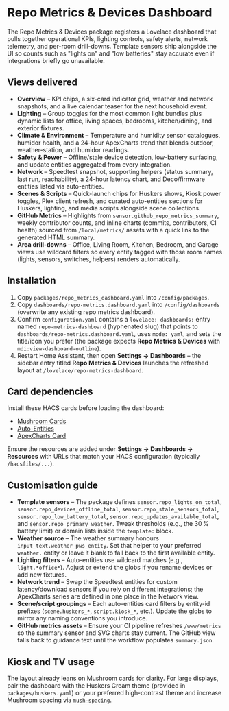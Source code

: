 # Repo Metrics & Devices Dashboard

The Repo Metrics & Devices package registers a Lovelace dashboard that pulls together
operational KPIs, lighting controls, safety alerts, network telemetry, and per-room
drill-downs. Template sensors ship alongside the UI so counts such as "lights on" and
"low batteries" stay accurate even if integrations briefly go unavailable.

## Views delivered

- **Overview** – KPI chips, a six-card indicator grid, weather and network snapshots,
  and a live calendar teaser for the next household event.
- **Lighting** – Group toggles for the most common light bundles plus dynamic lists
  for office, living spaces, bedrooms, kitchen/dining, and exterior fixtures.
- **Climate & Environment** – Temperature and humidity sensor catalogues, humidor
  health, and a 24-hour ApexCharts trend that blends outdoor, weather-station, and
  humidor readings.
- **Safety & Power** – Offline/stale device detection, low-battery surfacing, and
  update entities aggregated from every integration.
- **Network** – Speedtest snapshot, supporting helpers (status summary, last run,
  reachability), a 24-hour latency chart, and Deco/firmware entities listed via
  auto-entities.
- **Scenes & Scripts** – Quick-launch chips for Huskers shows, Kiosk power toggles,
  Plex client refresh, and curated auto-entities sections for Huskers, lighting, and
  media scripts alongside scene collections.
- **GitHub Metrics** – Highlights from `sensor.github_repo_metrics_summary`, weekly
  contributor counts, and inline charts (commits, contributors, CI health) sourced
  from `/local/metrics/` assets with a quick link to the generated HTML summary.
- **Area drill-downs** – Office, Living Room, Kitchen, Bedroom, and Garage views use
  wildcard filters so every entity tagged with those room names (lights, sensors,
  switches, helpers) renders automatically.

## Installation

1. Copy `packages/repo_metrics_dashboard.yaml` into `/config/packages`.
2. Copy `dashboards/repo-metrics.dashboard.yaml` into `/config/dashboards` (overwrite any
   existing repo metrics dashboard).
3. Confirm `configuration.yaml` contains a `lovelace: dashboards:` entry named
   `repo-metrics-dashboard` (hyphenated slug) that points to
   `dashboards/repo-metrics.dashboard.yaml`, uses `mode: yaml`, and sets the title/icon you
   prefer (the package expects **Repo Metrics & Devices** with `mdi:view-dashboard-outline`).
4. Restart Home Assistant, then open **Settings → Dashboards** – the sidebar entry titled
   **Repo Metrics & Devices** launches the refreshed layout at `/lovelace/repo-metrics-dashboard`.

## Card dependencies

Install these HACS cards before loading the dashboard:

- [Mushroom Cards](https://github.com/piitaya/lovelace-mushroom)
- [Auto-Entities](https://github.com/thomasloven/lovelace-auto-entities)
- [ApexCharts Card](https://github.com/RomRider/apexcharts-card)

Ensure the resources are added under **Settings → Dashboards → Resources** with URLs
that match your HACS configuration (typically `/hacsfiles/...`).

## Customisation guide

- **Template sensors** – The package defines `sensor.repo_lights_on_total`,
  `sensor.repo_devices_offline_total`, `sensor.repo_stale_sensors_total`,
  `sensor.repo_low_battery_total`, `sensor.repo_updates_available_total`, and
  `sensor.repo_primary_weather`. Tweak thresholds (e.g., the 30 % battery limit) or
  domain lists inside the `template:` block.
- **Weather source** – The weather summary honours `input_text.weather_pws_entity`.
  Set that helper to your preferred `weather.` entity or leave it blank to fall back
  to the first available entity.
- **Lighting filters** – Auto-entities use wildcard matches (e.g., `light.*office*`).
  Adjust or extend the globs if you rename devices or add new fixtures.
- **Network trend** – Swap the Speedtest entities for custom latency/download sensors
  if you rely on different integrations; the ApexCharts series are defined in one
  place in the Network view.
- **Scene/script groupings** – Each auto-entities card filters by entity-id prefixes
  (`scene.huskers_*`, `script.kiosk_*`, etc.). Update the globs to mirror any naming
  conventions you introduce.
- **GitHub metrics assets** – Ensure your CI pipeline refreshes `/www/metrics` so the
  summary sensor and SVG charts stay current. The GitHub view falls back to guidance
  text until the workflow populates `summary.json`.

## Kiosk and TV usage

The layout already leans on Mushroom cards for clarity. For large displays, pair the
dashboard with the Huskers Cream theme (provided in `packages/huskers.yaml`) or your
preferred high-contrast theme and increase Mushroom spacing via
[`mush-spacing`](https://github.com/piitaya/lovelace-mushroom#theme-variables).
